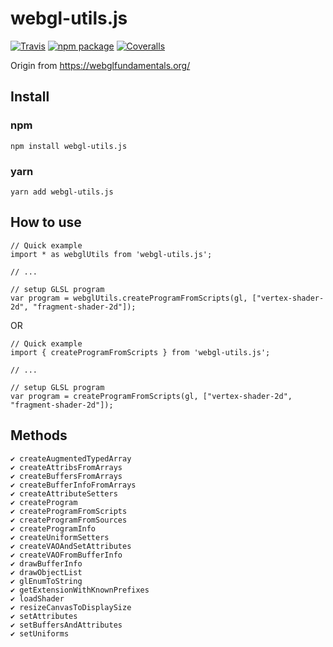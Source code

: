 # webgl-utils.js

[![Travis][build-badge]][build]
[![npm package][npm-badge]][npm]
[![Coveralls][coveralls-badge]][coveralls]

Origin from https://webglfundamentals.org/

## Install

### npm

```
npm install webgl-utils.js
```

### yarn

```
yarn add webgl-utils.js
```

## How to use
```
// Quick example
import * as webglUtils from 'webgl-utils.js';

// ...

// setup GLSL program
var program = webglUtils.createProgramFromScripts(gl, ["vertex-shader-2d", "fragment-shader-2d"]);
```

OR
```
// Quick example
import { createProgramFromScripts } from 'webgl-utils.js';

// ...

// setup GLSL program
var program = createProgramFromScripts(gl, ["vertex-shader-2d", "fragment-shader-2d"]);
```

## Methods
```
✔ createAugmentedTypedArray
✔ createAttribsFromArrays
✔ createBuffersFromArrays
✔ createBufferInfoFromArrays
✔ createAttributeSetters
✔ createProgram
✔ createProgramFromScripts
✔ createProgramFromSources
✔ createProgramInfo
✔ createUniformSetters
✔ createVAOAndSetAttributes
✔ createVAOFromBufferInfo
✔ drawBufferInfo
✔ drawObjectList
✔ glEnumToString
✔ getExtensionWithKnownPrefixes
✔ loadShader
✔ resizeCanvasToDisplaySize
✔ setAttributes
✔ setBuffersAndAttributes
✔ setUniforms
```


[build-badge]: https://img.shields.io/travis/user/repo/master.png?style=flat-square
[build]: https://travis-ci.org/user/repo

[npm-badge]: https://img.shields.io/npm/v/npm-package.png?style=flat-square
[npm]: https://www.npmjs.org/package/npm-package

[coveralls-badge]: https://img.shields.io/coveralls/user/repo/master.png?style=flat-square
[coveralls]: https://coveralls.io/github/user/repo
